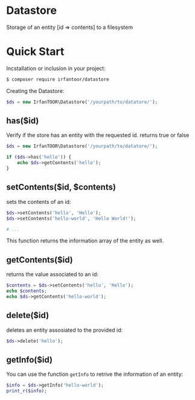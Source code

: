 # Datastore 

Storage of an entity [id => contents] to a filesystem

# Quick Start

Incstallation or inclusion in your project:
```sh
$ composer require irfantoor/datastore
```

Creating the Datastore:
```php
$ds = new IrfanTOOR\Datastore('/yourpath/to/datatore/');
```

## has($id)
Verify if the store has an entity with the requested id. returns true or false

```php
$ds = new IrfanTOOR\Datastore('/yourpath/to/datatore/');

if ($ds->has('hello')) {
	echo $ds->getContents('hello');
}
```

## setContents($id, $contents)
sets the contents of an id:

```php
$ds->setContents('hello', 'Hello');
$ds->setContents('hello-world', 'Hello World!');

# ...
```

This function returns the information array of the entity as well.

## getContents($id)
returns the value associated to an id:

```php
$contents = $ds->setContents('hello', 'Hello');
echo $contents;
echo $ds->getContents('hello-world');
```

## delete($id)
deletes an entity assosiated to the provided id:

```php
$ds->delete('hello');
```

## getInfo($id)
You can use the function `getInfo` to retrive the information of an entity:

```php
$info = $ds->getInfo('hello-world');
print_r($info);
```

